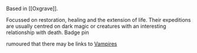 Based in [[Oxgrave]].

Focussed on restoration, healing and the extension of life. Their expeditions are usually centred on dark magic or creatures with an interesting relationship with death. Badge pin

rumoured that there may be links to [Vampires](Vampire)